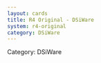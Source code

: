 ```yaml
---
layout: cards
title: R4 Original - DSiWare
system: r4-original
category: DSiWare
---
```

<div class="alert alert-secondary mb-4"><span class="i18n innerHTML-category">Category: </span><span class="i18n innerHTML-cat-DSiWare">DSiWare</span></div>
